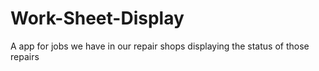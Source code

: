 # Work-Sheet-Display
A app for jobs we have in our repair shops displaying the status of those repairs
